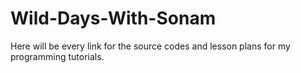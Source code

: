 # Wild-Days-With-Sonam
Here will be every link for the source codes and lesson plans for my programming tutorials.
